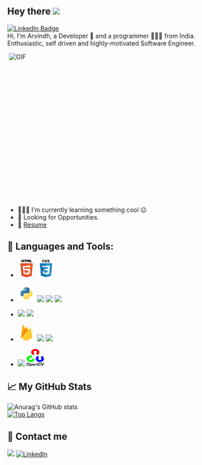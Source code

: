 ## Hey there <img src="https://media.giphy.com/media/hvRJCLFzcasrR4ia7z/giphy.gif" width="25px">
[![LinkedIn Badge](https://img.shields.io/badge/-LinkedIn-blue?style=flat&logo=LinkedIn&logoColor=white&link=https://www.linkedin.com/in/arvindh-kumar-r-8b16ba1b1/)](https://www.linkedin.com/in/arvindh-kumar-r-8b16ba1b1/)
<br>
Hi, I'm Arvindh, a Developer 🚀 and a programmer 👨🏽‍💻 from India. Enthusiastic, self driven and highly-motivated
Software Engineer.

 <img align="right" alt="GIF" src="https://media.giphy.com/media/MT5UUV1d4CXE2A37Dg/giphy.gif"  width="500" height="350" />

- 👨🏽‍💻 I’m currently learning something cool :wink:
- 🚪  Looking for Opportunities.   
- 📝 [Resume](https://drive.google.com/file/d/1YDplCJetF5MDcqXi1StYN9MA4e4oWmLh/view?usp=sharing)

## 🔮 Languages and Tools:
-  <code><img height="40" src="https://raw.githubusercontent.com/github/explore/80688e429a7d4ef2fca1e82350fe8e3517d3494d/topics/html/html.png"></code>
  <code><img height="40" src="https://raw.githubusercontent.com/github/explore/80688e429a7d4ef2fca1e82350fe8e3517d3494d/topics/css/css.png"></code>

-  <code><img height="40" src="https://raw.githubusercontent.com/github/explore/80688e429a7d4ef2fca1e82350fe8e3517d3494d/topics/python/python.png"></code>
  <code><img height="40" src="https://www.freepnglogos.com/uploads/javascript/javascript-online-logo-for-website-0.png"></code>
  <code><img height="40" src="https://www.freeiconspng.com/uploads/c--logo-icon-0.png"></code>
  <code><img height="40" src="https://iconape.com/wp-content/files/ap/353147/png/c-programming-language-logo.png"></code>


-  <code><img height="40" src="https://cdn.iconscout.com/icon/free/png-512/django-11-1175036.png"></code>
   <code><img height="40" src="https://cfrichardson.info/static/flasks.png"></code>



-  <code><img height="40" src="https://raw.githubusercontent.com/github/explore/80688e429a7d4ef2fca1e82350fe8e3517d3494d/topics/firebase/firebase.png"></code>
  <code><img height="40" src="https://camo.githubusercontent.com/3cf0a4d37188cd2823018477351adb5acf47a3151c57bc2de6c4536409b19717/68747470733a2f2f63646e2e66726565626965737570706c792e636f6d2f6c6f676f732f6c617267652f32782f6d7973716c2d6c6f676f2d706e672d7472616e73706172656e742e706e67"></code>
  <code><img height="40" src="https://camo.githubusercontent.com/03cb3c7034c2a3f744fc989e75bb8c4d0d5c0b3f0b6df25e36cca1c9a91ad23b/68747470733a2f2f313030306c6f676f732e6e65742f77702d636f6e74656e742f75706c6f6164732f323032302f30382f4d6f6e676f44422d4c6f676f2e706e67"></code>

-  <code><img height="40" src="https://camo.githubusercontent.com/ff593d2a8c108a81519b8741158e1dbe2422f70522419195e045626161da49e0/68747470733a2f2f63646e2e66726565626965737570706c792e636f6d2f6c6f676f732f6c617267652f32782f6769742d6c6f676f2d706e672d7472616e73706172656e742e706e67"></code>
  <code><img height="40" src="https://raw.githubusercontent.com/github/explore/80688e429a7d4ef2fca1e82350fe8e3517d3494d/topics/opencv/opencv.png"></code>



## 📈 My GitHub Stats


![Anurag's GitHub stats](https://github-readme-stats.vercel.app/api?username=ArviRA&show_icons=true&theme=radical)
<br>
[![Top Langs](https://github-readme-stats.vercel.app/api/top-langs/?username=ArviRA&layout=compact&theme=radical)](https://github.com/anuraghazra/github-readme-stats)









## 📧 Contact me
[<img src="https://img.shields.io/badge/Gmail-D14836?style=for-the-badge&logo=gmail&logoColor=white"/>](mailto:arvindhak47@gmail.com)
[<img alt="LinkedIn" src="https://img.shields.io/badge/linkedin-%230077B5.svg?style=for-the-badge&logo=linkedin&logoColor=white">](https://www.linkedin.com/in/arvindh-kumar-r-8b16ba1b1/)
